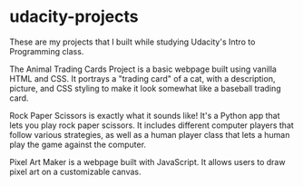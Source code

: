 # udacity-projects
These are my projects that I built while studying Udacity's Intro to Programming class.

The Animal Trading Cards Project is a basic webpage built using vanilla HTML and CSS. It portrays a "trading card" of a cat, with a description, picture, and CSS styling to make it look somewhat like a baseball trading card.

Rock Paper Scissors is exactly what it sounds like! It's a Python app that lets you play rock paper scissors. It includes different computer players that follow various strategies, as well as a human player class that lets a human play the game against the computer.

Pixel Art Maker is a webpage built with JavaScript. It allows users to draw pixel art on a customizable canvas.
